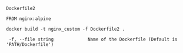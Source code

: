 `Dockerfile2`

```
FROM nginx:alpine

```

```
docker build -t nginx_custom -f Dockerfile2 .
```

` -f, --file string             Name of the Dockerfile (Default is 'PATH/Dockerfile')`

